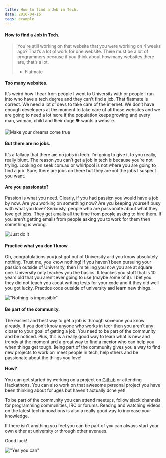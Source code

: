 ```yaml
---
title: How to find a Job in Tech.
date: 2016-04-16
tags: example
---
```


#### How to find a Job in Tech.

> You're still working on that website that you were working on 4 weeks ago?
> That’s a lot of work for one website. There must be a lot of
> programmers because if you think about how many websites there are, that’s a lot.
> - Flatmate

#### Too many websites.

It’s weird how I hear from people I went to University with or
people I run into who have a tech degree and they can’t find a job. That flatmate
is correct. We need a lot of devs to take care of the internet. We
don’t have enough developers at the moment to take care of all those websites
and we are going to need a lot more if the population keeps growing and every
man, woman, child and their doge 🐕 wants a website.

![Make your dreams come true](http://i.giphy.com/qvdqF0PGFPfyg.gif)

#### But there are no jobs.

It’s a fallacy that there are no jobs in tech. I’m going
to give it to you really, really blunt. The reason you can’t get a job in tech is
because you’re not trying. Looking on seek.com.au or whirlpool is not where you
are going to find a job. Sure, there are jobs on there but they are not the jobs
I suspect you want.

#### Are you passionate?

Passion is what you need. Clearly, if you had passion you
would have a job by now. Are you working on something now? Are you keeping
yourself busy with what you love? Seriously, people who are passionate about
what they love get jobs. They get emails all the time from people asking to hire
them. If you aren’t getting emails from people asking you to work for them then
something is wrong.

![Just do it](http://i.giphy.com/10FUfTApAeoZK8.gif)

#### Practice what you don't know.

Oh, congratulations you just got out of University
and you know absolutely nothing. Trust me, you know nothing! If you haven’t been
pursuing your passion outside of University, then I’m telling you now you are at
square one. University only teaches you the basics. It teaches you stuff that is
10 years old that you aren’t ever going to use (maybe some of it). I bet you
they did not teach you about writing tests for your code and if they did well you
got lucky. Practice code outside of university and learn new things.

!["Nothing is impossible"](http://i.giphy.com/ypO01RIuQ3tHW.gif)

#### Be part of the community.

The easiest and best way to get a job is through
someone you know already. If you don’t know anyone who works in tech then you
aren’t any closer to your goal of getting a job. You need to be part of the
community and be noticed. Plus, this is a really good way to learn what is new
and trendy at the moment and a great way to find a mentor who can help you when
things get tough. Being part of the community gives you a way to find new
projects to work on, meet people in tech, help others and be passionate about
the things you love!

#### How?

You can get started by working on a project on [Github](https://github.com/) or
attending Hackathons. You can also work on that awesome personal project you
have been thinking about for ages but haven't actually done yet!

To be part of the community you can attend meetups, follow slack channels for
programming communities, IRC or forums. Reading and watching videos on the
latest tech innovations is also a really good way to increase your knowledge.

If there isn't anything you feel you can be part of you can always start your
own either at university or through other avenues.

Good luck!

!["Yes you can"](http://i.giphy.com/wCiFka9RsSW9W.gif)
